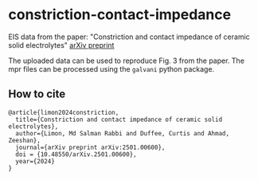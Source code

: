 # constriction-contact-impedance

EIS data from the paper: "Constriction and contact impedance of ceramic solid electrolytes" [arXiv preprint](https://arxiv.org/abs/2501.00600)

The uploaded data can be used to reproduce Fig. 3 from the paper. The mpr files can be processed using the `galvani` python package.

## How to cite

```
@article{limon2024constriction,
  title={Constriction and contact impedance of ceramic solid electrolytes},
  author={Limon, Md Salman Rabbi and Duffee, Curtis and Ahmad, Zeeshan},
  journal={arXiv preprint arXiv:2501.00600},
  doi = {10.48550/arXiv.2501.00600},
  year={2024}
}
```



